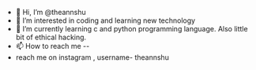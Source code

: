 - 👋 Hi, I’m @theannshu
- 👀 I’m interested in coding and learning new technology
- 🌱 I’m currently learning c and python programming language. Also little bit of ethical hacking.
- 📫 How to reach me --
- reach me on instagram , username- theannshu

<!---
theannshu/theannshu is a ✨ special ✨ repository because its `README.md` (this file) appears on your GitHub profile.
You can click the Preview link to take a look at your changes.
--->
